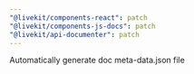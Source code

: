 ```yaml
---
"@livekit/components-react": patch
"@livekit/components-js-docs": patch
"@livekit/api-documenter": patch
---
```


Automatically generate doc meta-data.json file
